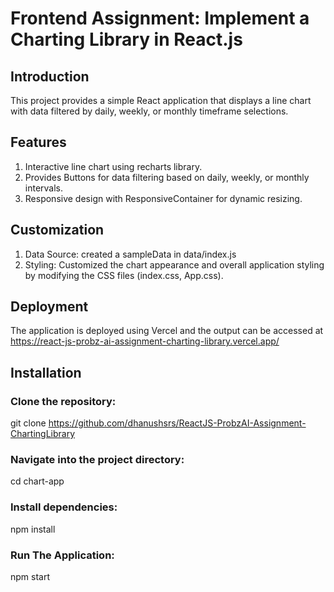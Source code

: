 # Frontend Assignment: Implement a Charting Library in React.js

## Introduction

This project provides a simple React application that displays a line chart with data filtered by daily, weekly, or monthly timeframe selections.

## Features

1. Interactive line chart using recharts library.
2. Provides Buttons for data filtering based on daily, weekly, or monthly intervals.
3. Responsive design with ResponsiveContainer for dynamic resizing.

## Customization

1. Data Source: created a sampleData in data/index.js
2. Styling: Customized the chart appearance and overall application styling by modifying the CSS files (index.css, App.css).

## Deployment

The application is deployed using Vercel and the output can be accessed at https://react-js-probz-ai-assignment-charting-library.vercel.app/

## Installation

### Clone the repository:

git clone https://github.com/dhanushsrs/ReactJS-ProbzAI-Assignment-ChartingLibrary

### Navigate into the project directory:

cd chart-app

### Install dependencies:

npm install

### Run The Application:

npm start
